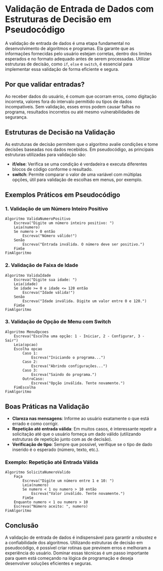 # Validação de Entrada de Dados com Estruturas de Decisão em Pseudocódigo

A validação de entrada de dados é uma etapa fundamental no desenvolvimento de algoritmos e programas. Ela garante que as informações fornecidas pelo usuário estejam corretas, dentro dos limites esperados e no formato adequado antes de serem processadas. Utilizar estruturas de decisão, como `if`, `else` e `switch`, é essencial para implementar essa validação de forma eficiente e segura.

## Por que validar entradas?

Ao receber dados do usuário, é comum que ocorram erros, como digitação incorreta, valores fora do intervalo permitido ou tipos de dados incompatíveis. Sem validação, esses erros podem causar falhas no programa, resultados incorretos ou até mesmo vulnerabilidades de segurança.

## Estruturas de Decisão na Validação

As estruturas de decisão permitem que o algoritmo avalie condições e tome decisões baseadas nos dados recebidos. Em pseudocódigo, as principais estruturas utilizadas para validação são:

- **if/else**: Verifica se uma condição é verdadeira e executa diferentes blocos de código conforme o resultado.
- **switch**: Permite comparar o valor de uma variável com múltiplas opções, útil para validação de escolhas em menus, por exemplo.

## Exemplos Práticos em Pseudocódigo

### 1. Validação de um Número Inteiro Positivo

```pseudocode
Algoritmo ValidaNumeroPositivo
    Escreva("Digite um número inteiro positivo: ")
    Leia(numero)
    Se numero > 0 então
        Escreva("Número válido!")
    Senão
        Escreva("Entrada inválida. O número deve ser positivo.")
    FimSe
FimAlgoritmo
```

### 2. Validação de Faixa de Idade

```pseudocode
Algoritmo ValidaIdade
    Escreva("Digite sua idade: ")
    Leia(idade)
    Se idade >= 0 e idade <= 120 então
        Escreva("Idade válida!")
    Senão
        Escreva("Idade inválida. Digite um valor entre 0 e 120.")
    FimSe
FimAlgoritmo
```

### 3. Validação de Opção de Menu com Switch

```pseudocode
Algoritmo MenuOpcoes
    Escreva("Escolha uma opção: 1 - Iniciar, 2 - Configurar, 3 - Sair")
    Leia(opcao)
    Escolha opcao
        Caso 1:
            Escreva("Iniciando o programa...")
        Caso 2:
            Escreva("Abrindo configurações...")
        Caso 3:
            Escreva("Saindo do programa.")
        OutroCaso:
            Escreva("Opção inválida. Tente novamente.")
    FimEscolha
FimAlgoritmo
```

## Boas Práticas na Validação

- **Clareza nas mensagens**: Informe ao usuário exatamente o que está errado e como corrigir.
- **Repetição até entrada válida**: Em muitos casos, é interessante repetir a solicitação até que o usuário forneça um dado válido (utilizando estruturas de repetição junto com as de decisão).
- **Verificação de tipo**: Sempre que possível, verifique se o tipo de dado inserido é o esperado (número, texto, etc.).

### Exemplo: Repetição até Entrada Válida

```pseudocode
Algoritmo SolicitaNumeroValido
    Faça
        Escreva("Digite um número entre 1 e 10: ")
        Leia(numero)
        Se numero < 1 ou numero > 10 então
            Escreva("Valor inválido. Tente novamente.")
        FimSe
    Enquanto numero < 1 ou numero > 10
    Escreva("Número aceito: ", numero)
FimAlgoritmo
```

## Conclusão

A validação de entrada de dados é indispensável para garantir a robustez e a confiabilidade dos algoritmos. Utilizando estruturas de decisão em pseudocódigo, é possível criar rotinas que previnem erros e melhoram a experiência do usuário. Dominar essas técnicas é um passo importante para quem está começando na lógica de programação e deseja desenvolver soluções eficientes e seguras.